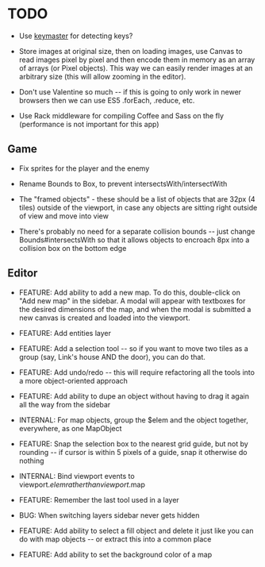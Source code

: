 # TODO

* Use [keymaster](https://github.com/madrobby/keymaster) for detecting keys?

* Store images at original size, then on loading images, use Canvas to read
  images pixel by pixel and then encode them in memory as an array of arrays (or
  Pixel objects). This way we can easily render images at an arbitrary size
  (this will allow zooming in the editor).

* Don't use Valentine so much -- if this is going to only work in newer browsers
  then we can use ES5 .forEach, .reduce, etc.

* Use Rack middleware for compiling Coffee and Sass on the fly
  (performance is not important for this app)

## Game

* Fix sprites for the player and the enemy

* Rename Bounds to Box, to prevent intersectsWith/intersectWith

* The "framed objects" - these should be a list of objects that are 32px (4
  tiles) outside of the viewport, in case any objects are sitting right outside
  of view and move into view

* There's probably no need for a separate collision bounds -- just change
  Bounds#intersectsWith so that it allows objects to encroach 8px into a
  collision box on the bottom edge

## Editor

* FEATURE: Add ability to add a new map. To do this, double-click on "Add new
  map" in the sidebar. A modal will appear with textboxes for the desired
  dimensions of the map, and when the modal is submitted a new canvas is created
  and loaded into the viewport.

* FEATURE: Add entities layer

* FEATURE: Add a selection tool -- so if you want to move two tiles as a group
  (say, Link's house AND the door), you can do that.

* FEATURE: Add undo/redo -- this will require refactoring all the tools into a
  more object-oriented approach

* FEATURE: Add ability to dupe an object without having to drag it again all the
  way from the sidebar

* INTERNAL: For map objects, group the $elem and the object together,
  everywhere, as one MapObject

* FEATURE: Snap the selection box to the nearest grid guide, but not by rounding
  -- if cursor is within 5 pixels of a guide, snap it otherwise do nothing

* INTERNAL: Bind viewport events to viewport.$elem rather than viewport.$map

* FEATURE: Remember the last tool used in a layer

* BUG: When switching layers sidebar never gets hidden

* FEATURE: Add ability to select a fill object and delete it just like you can
  do with map objects -- or extract this into a common place

* FEATURE: Add ability to set the background color of a map


